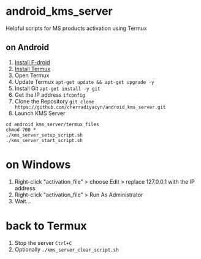 # android_kms_server
Helpful scripts for MS products activation using Termux

## on Android
1. [Install F-droid](https://f-droid.org/en/)
1. [Install Termux](https://f-droid.org/en/packages/com.termux/)
1. Open Termux
1. Update Termux 
```apt-get update && apt-get upgrade -y```
1. Install Git 
```apt-get install -y git```
1. Get the IP address 
```ifconfig```
1. Clone the Repository 
```git clone https://github.com/cherradiyacyn/android_kms_server.git```
1. Launch KMS Server 
```
cd android_kms_server/termux_files
chmod 700 *
./kms_server_setup_script.sh
./kms_server_start_script.sh
```
# on Windows
1. Right-click "activation_file" > choose Edit > replace 127.0.0.1 with the IP address
1. Right-click "activation_file" > Run As Administrator
1. Wait...

# back to Termux
1. Stop the server 
```Ctrl+C```
1. Optionally 
```./kms_server_clear_script.sh```
